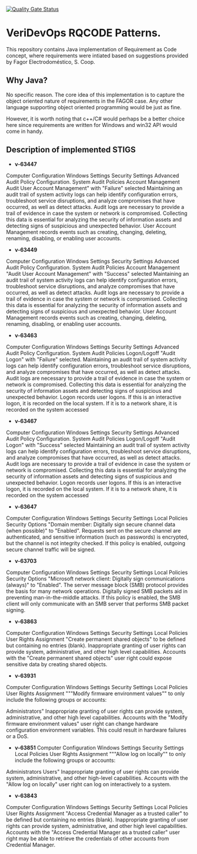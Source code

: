 [![Quality Gate Status](https://sonarcloud.io/api/project_badges/measure?project=VeriDevOps_RQCODE&metric=alert_status)](https://sonarcloud.io/summary/new_code?id=VeriDevOps_RQCODE)

# VeriDevOps RQCODE Patterns.

This repository contains Java implementation of Requirement as Code concept, where requirements were intiated based on suggestions provided by Fagor Electrodoméstico, S. Coop.

## Why Java?

No specific reason. The core idea of this implementation is to capture the object oriented nature of requirements in the FAGOR case. Any other language supporting object oriented programming would be just as fine.

However, it is worth noting that c++/C# would perhaps be a better choice here since requirements are written for Windows and win32 API would come in handy.

## Description of implemented STIGS  

* **v-63447**	

Computer Configuration	Windows Settings	 Security Settings	Advanced Audit Policy Configuration.	System Audit Policies 	Account Management	Audit User Account Management" with "Failure" selected	Maintaining an audit trail of system activity logs can help identify configuration errors, troubleshoot service disruptions, and analyze compromises that have occurred, as well as detect attacks. Audit logs are necessary to provide a trail of evidence in case the system or network is compromised. Collecting this data is essential for analyzing the security of information assets and detecting signs of suspicious and unexpected behavior. User Account Management records events such as creating, changing, deleting, renaming, disabling, or enabling user accounts.

* **v-63449**	

Computer Configuration	Windows Settings	 Security Settings	Advanced Audit Policy Configuration.	System Audit Policies 	Account Management	 "Audit User Account Management" with "Success" selected	Maintaining an audit trail of system activity logs can help identify configuration errors, troubleshoot service disruptions, and analyze compromises that have occurred, as well as detect attacks. Audit logs are necessary to provide a trail of evidence in case the system or network is compromised. Collecting this data is essential for analyzing the security of information assets and detecting signs of suspicious and unexpected behavior. User Account Management records events such as creating, changing, deleting, renaming, disabling, or enabling user accounts.

* **v-63463**	

Computer Configuration	Windows Settings	 Security Settings	Advanced Audit Policy Configuration.	System Audit Policies 	Logon/Logoff	"Audit Logon" with "Failure" selected.	Maintaining an audit trail of system activity logs can help identify configuration errors, troubleshoot service disruptions, and analyze compromises that have occurred, as well as detect attacks. Audit logs are necessary to provide a trail of evidence in case the system or network is compromised. Collecting this data is essential for analyzing the security of information assets and detecting signs of suspicious and unexpected behavior. Logon records user logons. If this is an interactive logon, it is recorded on the local system. If it is to a network share, it is recorded on the system accessed

* **v-63467**	

Computer Configuration	Windows Settings	 Security Settings	Advanced Audit Policy Configuration.	System Audit Policies 	Logon/Logoff	 "Audit Logon" with "Success" selected	Maintaining an audit trail of system activity logs can help identify configuration errors, troubleshoot service disruptions, and analyze compromises that have occurred, as well as detect attacks. Audit logs are necessary to provide a trail of evidence in case the system or network is compromised. Collecting this data is essential for analyzing the security of information assets and detecting signs of suspicious and unexpected behavior. Logon records user logons. If this is an interactive logon, it is recorded on the local system. If it is to a network share, it is recorded on the system accessed

* **v-63647**	

Computer Configuration	Windows Settings	 Security Settings	Local Policies	Security Options	"Domain member: Digitally sign secure channel data (when possible)" to "Enabled".		Requests sent on the secure channel are authenticated, and sensitive information (such as passwords) is encrypted, but the channel is not integrity checked. If this policy is enabled, outgoing secure channel traffic will be signed.

* **v-63703**	

Computer Configuration	Windows Settings	 Security Settings	Local Policies	Security Options	"Microsoft network client: Digitally sign communications (always)" to "Enabled".		The server message block (SMB) protocol provides the basis for many network operations. Digitally signed SMB packets aid in preventing man-in-the-middle attacks. If this policy is enabled, the SMB client will only communicate with an SMB server that performs SMB packet signing.

* **v-63863**	

Computer Configuration	Windows Settings	 Security Settings	Local Policies	User Rights Assignment	"Create permanent shared objects" to be defined but containing no entries (blank).		Inappropriate granting of user rights can provide system, administrative, and other high level capabilities. Accounts with the "Create permanent shared objects" user right could expose sensitive data by creating shared objects.

* **v-63931**	

Computer Configuration	Windows Settings	 Security Settings	Local Policies	User Rights Assignment	"""Modify firmware environment values"" to only include the following groups or accounts:

Administrators"		Inappropriate granting of user rights can provide system, administrative, and other high level capabilities. Accounts with the "Modify firmware environment values" user right can change hardware configuration environment variables. This could result in hardware failures or a DoS.

* **v-63851**	Computer Configuration	Windows Settings	 Security Settings	Local Policies	User Rights Assignment	"""Allow log on locally"" to only include the following groups or accounts:

Administrators
Users"		Inappropriate granting of user rights can provide system, administrative, and other high-level capabilities. Accounts with the "Allow log on locally" user right can log on interactively to a system.

* **v-63843**



Computer Configuration	Windows Settings	 Security Settings	Local Policies	User Rights Assignment	"Access Credential Manager as a trusted caller" to be defined but containing no entries (blank).		Inappropriate granting of user rights can provide system, administrative, and other high level capabilities. Accounts with the "Access Credential Manager as a trusted caller" user right may be able to retrieve the credentials of other accounts from Credential Manager.
